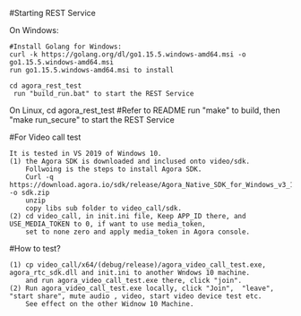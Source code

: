 
#Starting REST Service

On Windows:

	#Install Golang for Windows:
	curl -k https://golang.org/dl/go1.15.5.windows-amd64.msi -o go1.15.5.windows-amd64.msi
	run go1.15.5.windows-amd64.msi to install

	cd agora_rest_test
	 run "build_run.bat" to start the REST Service

On Linux,
	cd agora_rest_test
 	#Refer to README
	run "make" to build, then "make run_secure" to start the REST Service

#For Video call test

	It is tested in VS 2019 of Windows 10. 
	(1) the Agora SDK is downloaded and inclused onto video/sdk.
		Follwoing is the steps to install Agora SDK.
		Curl -q https://download.agora.io/sdk/release/Agora_Native_SDK_for_Windows_v3_1_2_FULL.zip -o sdk.zip
		unzip
		copy libs sub folder to video_call/sdk.
	(2) cd video_call, in init.ini file, Keep APP_ID there, and USE_MEDIA_TOKEN to 0, if want to use media_token, 
		set to none zero and apply media_token in Agora console.

#How to test?

	(1) cp video_call/x64/(debug/release)/agora_video_call_test.exe, agora_rtc_sdk.dll and init.ini to another Wndows 10 machine. 
		and run agora_video_call_test.exe there, click "join".
	(2) Run agora_video_call_test.exe locally, click "Join",  "leave", "start share", mute audio , video, start video device test etc.
		See effect on the other Widnow 10 Machine.









